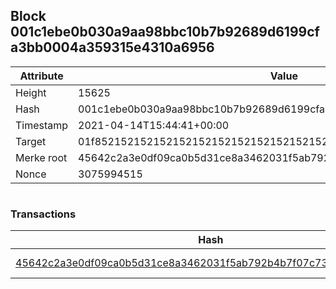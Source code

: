 ## Block 001c1ebe0b030a9aa98bbc10b7b92689d6199cfa3bb0004a359315e4310a6956

Attribute | Value
--- | ---
Height | 15625
Hash | 001c1ebe0b030a9aa98bbc10b7b92689d6199cfa3bb0004a359315e4310a6956
Timestamp | 2021-04-14T15:44:41+00:00
Target | 01f8521521521521521521521521521521521521521521521521521521521521
Merke root | 45642c2a3e0df09ca0b5d31ce8a3462031f5ab792b4b7f07c73a237fc3a2040e
Nonce | 3075994515

```

```

### Transactions

Hash | Amount
--- | ---
[45642c2a3e0df09ca0b5d31ce8a3462031f5ab792b4b7f07c73a237fc3a2040e](45642c2a3e0df09ca0b5d31ce8a3462031f5ab792b4b7f07c73a237fc3a2040e.md) | 10.00000000 SKEPTI 

